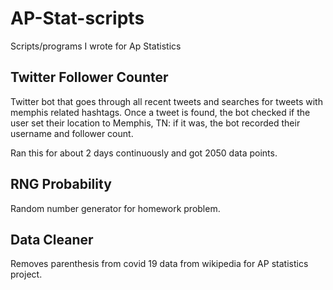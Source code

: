 # AP-Stat-scripts

Scripts/programs I wrote for Ap Statistics

## Twitter Follower Counter

Twitter bot that goes through all recent tweets and searches for tweets with memphis related hashtags. Once a tweet is found, the bot checked if the user set their location to Memphis, TN: if it was, the bot recorded their username and follower count.

Ran this for about 2 days continuously and got 2050 data points.

## RNG Probability

Random number generator for homework problem.

## Data Cleaner

Removes parenthesis from covid 19 data from wikipedia for AP statistics project.
